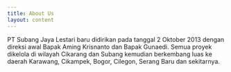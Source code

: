 ```yaml
---
title: About Us
layout: content
---
```


PT Subang Jaya Lestari baru didirikan pada tanggal 2 Oktober 2013 dengan direksi awal Bapak Aming Krisnanto dan Bapak Gunaedi. Semua proyek dikelola di wilayah Cikarang dan Subang kemudian berkembang luas ke daerah Karawang, Cikampek, Bogor, Cilegon, Serang Baru dan sekitarnya.